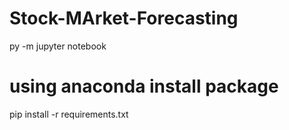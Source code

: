 # Stock-MArket-Forecasting

py -m jupyter notebook

# using anaconda install package

pip install -r requirements.txt